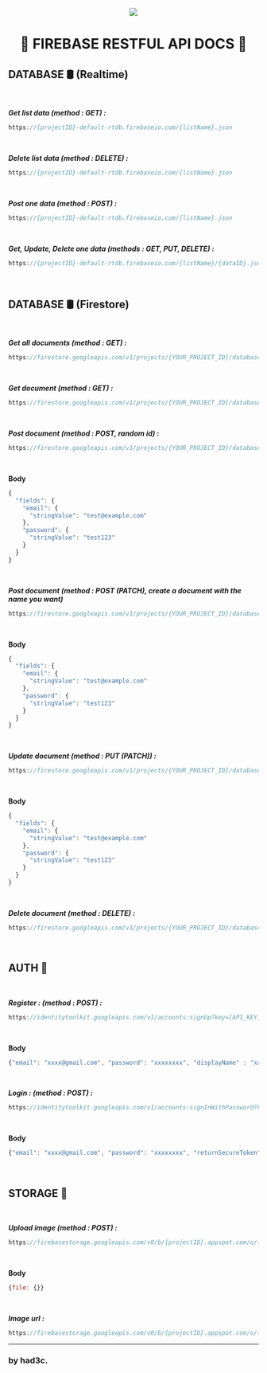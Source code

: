 <p align="center">
  <img src="https://firebase.google.com/static/downloads/brand-guidelines/SVG/logo-standard.svg" />
</p>

<h1 align="center">📄 FIREBASE RESTFUL API DOCS 📄</h1>

## DATABASE 🛢️ (Realtime)

</br>

**_Get list data (method : GET) :_**

```js
https://{projectID}-default-rtdb.firebaseio.com/{listName}.json
```

</br>

**_Delete list data (method : DELETE) :_**

```js
https://{projectID}-default-rtdb.firebaseio.com/{listName}.json
```

</br>

**_Post one data (method : POST) :_**

```js
https://{projectID}-default-rtdb.firebaseio.com/{listName}.json
```

</br>

**_Get, Update, Delete one data (methods : GET, PUT, DELETE) :_**

```js
https://{projectID}-default-rtdb.firebaseio.com/{listName}/{dataID}.json
```

<br/>

## DATABASE 🛢️ (Firestore)

<br/>

**_Get all documents (method : GET) :_**

```js
https://firestore.googleapis.com/v1/projects/{YOUR_PROJECT_ID}/databases/(default)/documents/{YOUR_COLLECTION}
```

</br>

**_Get document (method : GET) :_**

```js
https://firestore.googleapis.com/v1/projects/{YOUR_PROJECT_ID}/databases/(default)/documents/{YOUR_COLLECTION}/{DOCUMENT_ID}
```

</br>

**_Post document (method : POST, random id) :_**

```js
https://firestore.googleapis.com/v1/projects/{YOUR_PROJECT_ID}/databases/(default)/documents/{YOUR_COLLECTION}
```

</br>

**Body**

```js
{
  "fields": {
    "email": {
      "stringValue": "test@example.com"
    },
    "password": {
      "stringValue": "test123"
    }
  }
}
```

<br/>

**_Post document (method : POST (PATCH), create a document with the name you want)_**

```js
https://firestore.googleapis.com/v1/projects/{YOUR_PROJECT_ID}/databases/(default)/documents/{YOUR_COLLECTION}/{DOCUMENT_ID}
```

</br>

**Body**

```js
{
  "fields": {
    "email": {
      "stringValue": "test@example.com"
    },
    "password": {
      "stringValue": "test123"
    }
  }
}
```

</br>

**_Update document (method : PUT (PATCH)) :_**

```js
https://firestore.googleapis.com/v1/projects/{YOUR_PROJECT_ID}/databases/(default)/documents/{YOUR_COLLECTION}/{DOCUMENT_ID}
```

</br>

**Body**

```js
{
  "fields": {
    "email": {
      "stringValue": "test@example.com"
    },
    "password": {
      "stringValue": "test123"
    }
  }
}
```

</br>

**_Delete document (method : DELETE) :_**

```js
https://firestore.googleapis.com/v1/projects/{YOUR_PROJECT_ID}/databases/(default)/documents/{YOUR_COLLECTION}/{DOCUMENT_ID}
```

</br>

## AUTH 🔐

<br/>

**_Register : (method : POST) :_**

```js
https://identitytoolkit.googleapis.com/v1/accounts:signUp?key=[API_KEY]
```

<br/>

**Body**

```js
{"email": "xxxx@gmail.com", "password": "xxxxxxxx", "displayName" : "xxxx", "returnSecureToken" : true}
```

</br>
 
 ***Login : (method : POST) :***

```js
https://identitytoolkit.googleapis.com/v1/accounts:signInWithPassword?key=[API_KEY]
```

</br>

**Body**

```js
{"email": "xxxx@gmail.com", "password": "xxxxxxxx", "returnSecureToken" : true}
```

</br>

## STORAGE 💾

<br/>

**_Upload image (method : POST) :_**

```js
https://firebasestorage.googleapis.com/v0/b/{projectID}.appspot.com/o/{folderName}%2F{pictureName}.png
```

<br/>

**Body**

```js
{file: {}}
```

<br/>

**_Image url :_**

```js
https://firebasestorage.googleapis.com/v0/b/{projectID}.appspot.com/o/{folderName}%2F{pictureName}.png?alt=media&token={imageDownloadToken}
```

---

<h3>by had3c.</h3>
